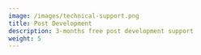 ```yaml
---
image: /images/technical-support.png
title: Post Development
description: 3-months free post development support
weight: 5
---
```

